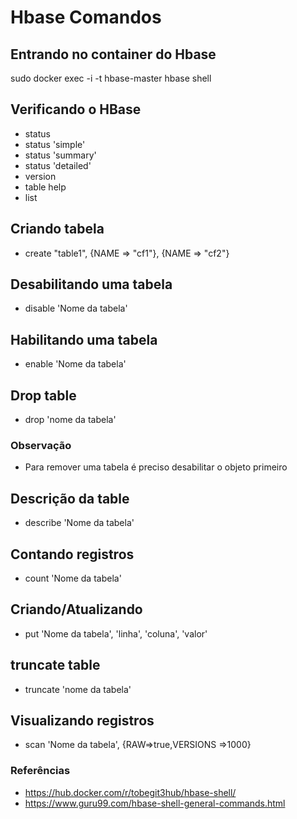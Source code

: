 # Hbase Comandos


## Entrando no container do Hbase
sudo docker exec -i -t hbase-master hbase shell


## Verificando o HBase
* status
* status 'simple'
* status 'summary'
* status 'detailed'
* version
* table help
* list


## Criando tabela
* create "table1", {NAME => "cf1"}, {NAME => "cf2"}


## Desabilitando uma tabela
* disable 'Nome da tabela'


## Habilitando uma tabela
* enable 'Nome da tabela'


## Drop table
* drop 'nome da tabela'


### Observação
* Para remover uma tabela é preciso desabilitar o objeto primeiro


## Descrição da table
* describe 'Nome da tabela'


## Contando registros
* count 'Nome da tabela'


## Criando/Atualizando
* put 'Nome da tabela', 'linha', 'coluna', 'valor'


## truncate table 
* truncate 'nome da tabela'


## Visualizando registros
* scan 'Nome da tabela', {RAW=>true,VERSIONS =>1000}


### Referências
* https://hub.docker.com/r/tobegit3hub/hbase-shell/
* https://www.guru99.com/hbase-shell-general-commands.html


